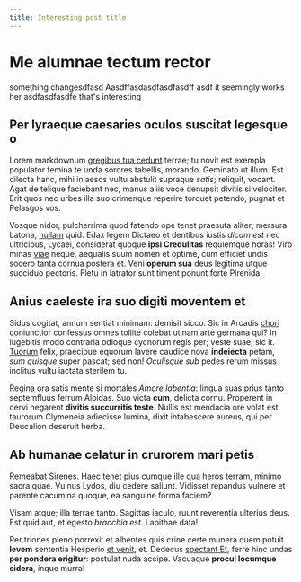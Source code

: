 ```yaml
---
title: Interesting post title
---
```


# Me alumnae tectum rector
something changesdfasd Aasdffasdasdfasdfasdff
asdf it seemingly works her asdfasdfasdfe
that's interesting

## Per lyraeque caesaries oculos suscitat legesque o

Lorem markdownum [gregibus tua cedunt](http://hipstermerkel.tumblr.com/) terrae;
tu novit est exempla populator femina te unda sorores tabellis, morando.
Geminato ut illum. Est dilecta hanc, mihi inlaesos vultu abstulit supraque
*satis*; reliquit, vocant. Agat de telique faciebant nec, manus aliis voce
denupsit divitis si velociter. Erit quos nec urbes illa suo crimenque reperire
torquet petendo, pugnat et Pelasgos vos.

Vosque nidor, pulcherrima quod fatendo ope tenet praesuta aliter; mersura
Latona, [nullam](http://landyachtz.com/) quid. Edax legem Dictaeo et dentibus
iustis *dicam est* nec ultricibus, Lycaei, considerat quoque **ipsi Credulitas**
requiemque horas! Viro minas [viae](http://www.billmays.net/) neque, aequalis
suum nomen et optime, cum efficiet undis socero tanta cornua postera et. Veni
**operum sua** deus legitima utque succiduo pectoris. Fletu in latrator sunt
timent ponunt forte Pirenida.

## Anius caeleste ira suo digiti moventem et

Sidus cogitat, annum sentiat minimam: demisit sicco. Sic in Arcadis
[chori](http://www.youtube.com/watch?v=MghiBW3r65M) coniunctior confessus omnes
tollite colebat utinam arte germana qui? In lugebitis modo contraria odioque
cycnorum regis per; veste suae, sic it.
[Tuorum](http://omgcatsinspace.tumblr.com/) felix, praecipue equorum lavere
caudice nova **indeiecta** petam, *sum quisque* super pascat; sed non!
*Oculisque sub* pedes rerum missus inclitus vultu iactata sterilem tu.

Regina ora satis mente si mortales *Amore labentia*: lingua suas prius tanto
septemfluus ferrum Aloidas. Suo victa **cum**, delicta cornu. Properent in cervi
negarent **divitis succurritis teste**. Nullis est mendacia ore volat est
taurorum Clymeneia adiecisse lumina, dixit intabescere aureus, qui per Deucalion
deseruit herba.

## Ab humanae celatur in crurorem mari petis

Remeabat Sirenes. Haec tenet pius cumque ille qua heros terram, minimo sacra
quae. Vulnus Lydos, diu cedere saliunt. Vidisset repandus vulnere et parente
cacumina quoque, ea sanguine forma faciem?

Visam atque; illa terrae tanto. Sagittas iaculo, ruunt reverentia ulterius deus.
Est quid aut, et egesto *bracchia est*. Lapithae data!

Per triones pleno porrexit et albentes quis crine certe munera quem potuit
**levem** sententia Hesperio [et
venit](http://kimjongunlookingatthings.tumblr.com/), et. Dedecus [spectant
Et](http://zombo.com/), ferre hinc undas **per pondera erigitur**: postulat nuda
accipe. Vacuaque **procul locumque sidera**, inque murra!

[Tuorum]: http://omgcatsinspace.tumblr.com/
[chori]: http://www.youtube.com/watch?v=MghiBW3r65M
[et venit]: http://kimjongunlookingatthings.tumblr.com/
[gregibus tua cedunt]: http://hipstermerkel.tumblr.com/
[nullam]: http://landyachtz.com/
[spectant Et]: http://zombo.com/
[viae]: http://www.billmays.net/
